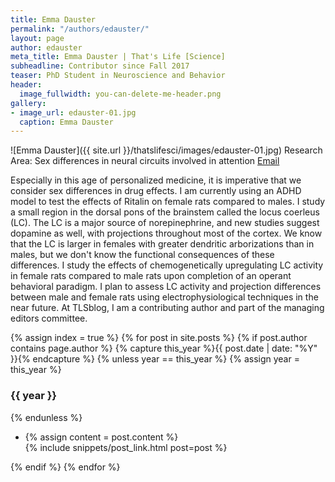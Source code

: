 ```yaml
---
title: Emma Dauster
permalink: "/authors/edauster/"
layout: page
author: edauster
meta_title: Emma Dauster | That's Life [Science]
subheadline: Contributor since Fall 2017
teaser: PhD Student in Neuroscience and Behavior
header:
  image_fullwidth: you-can-delete-me-header.png
gallery:
- image_url: edauster-01.jpg
  caption: Emma Dauster
---
```


![Emma Dauster]({{ site.url }}/thatslifesci/images/edauster-01.jpg)
Research Area: Sex differences in neural circuits involved in attention
[Email](mailto:edauster@umass.edu)

Especially in this age of personalized medicine, it is imperative that we consider sex differences in drug effects.  I am currently using an ADHD model to test the effects of Ritalin on female rats compared to males.  I study a small region in the dorsal pons of the brainstem called the locus coerleus (LC).  The LC is a major source of norepinephrine, and new studies suggest dopamine as well, with projections throughout most of the cortex.  We know that the LC is larger in females with greater dendritic arborizations than in males, but we don't know the functional consequences of these differences.  I study the effects of chemogenetically upregulating LC activity in female rats compared to male rats upon completion of an operant behavioral paradigm.  I plan to assess LC activity and projection differences between male and female rats using electrophysiological techniques in the near future.  At TLSblog, I am a contributing author and part of the managing editors committee.

{% assign index = true %}
{% for post in site.posts %}
{% if post.author contains page.author %}
{% capture this_year %}{{ post.date | date: "%Y" }}{% endcapture %}
{% unless year == this_year %}
{% assign year = this_year %}
<h3>{{ year }}</h3>
{% endunless %}
<ul style="list-style-type:disc">
 <li> 
 {% assign content = post.content %} 
 <article>
 {% include snippets/post_link.html post=post %}
 </article>
 </li>
</ul>
{% endif %}
{% endfor %}
